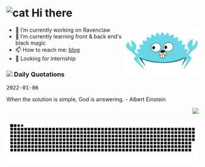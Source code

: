 <h1> <img width="30" src="https://emojis.slackmojis.com/emojis/images/1619754656/34304/zzz_cat.gif?1619754656" alt="cat"> Hi there</h1>

<!--
**qianxi0410/qianxi0410** is a ✨ _special_ ✨ repository because its `README.md` (this file) appears on your GitHub profile.

Here are some ideas to get you started:

* 🔭 I’m currently working on ...
* 🌱 I’m currently learning ...
* 👯 I’m looking to collaborate on ...
* 🤔 I’m looking for help with ...
* 💬 Ask me about ...
* 📫 How to reach me: ...
* 😄 Pronouns: ...
* ⚡ Fun fact: ...
-->

<img align="right" src="./gost.svg" style="width:20vw;height=10vh;">

-   🔭 I’m currently working on Ravenclaw
-   🌱 I’m currently learning front & back end's black magic
-   📫 How to reach me: [blog](https://blog.qianx1.xyz)
-   🤔 Looking for internship

<h3> <img src="https://emojis.slackmojis.com/emojis/images/1614056794/14423/cat-roomba.gif?1614056794" width="28" /> Daily Quotations </h3>

<kbd>2022-01-06</kbd>

When the solution is simple, God is answering.   - Albert Einstein

<!-- Randomly taken from quotations.md -->

<p align="right">
<img src="https://visitor-badge.glitch.me/badge?page_id=qianxi0410.qianxi0410" />
</p>

![snake gif](https://github.com/qianxi0410/qianxi0410/blob/output/github-contribution-grid-snake.svg)
